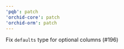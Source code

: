 ```yaml
---
'pqb': patch
'orchid-core': patch
'orchid-orm': patch
---
```


Fix `defaults` type for optional columns (#196)
